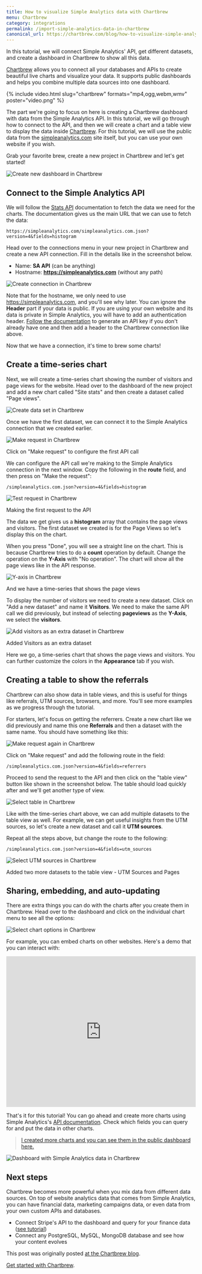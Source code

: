 ```yaml
---
title: How to visualize Simple Analytics data with Chartbrew
menu: Chartbrew
category: integrations
permalink: /import-simple-analytics-data-in-chartbrew
canonical_url: https://chartbrew.com/blog/how-to-visualize-simple-analytics-data-with-chartbrew/
---
```


In this tutorial, we will connect Simple Analytics' API, get different datasets, and create a dashboard in Chartbrew to show all this data.

[Chartbrew](https://chartbrew.com/) allows you to connect all your databases and APIs to create beautiful live charts and visualize your data. It supports public dashboards and helps you combine multiple data sources into one dashboard.

{%
  include video.html
  slug="chartbrew"
  formats="mp4,ogg,webm,wmv"
  poster="video.png"
%}

The part we're going to focus on here is creating a Chartbrew dashboard with data from the Simple Analytics API. In this tutorial, we will go through how to connect to the API, and then we will create a chart and a table view to display the data inside [Chartbrew](https://chartbrew.com/). For this tutorial, we will use the public data from the [simpleanalytics.com](https://simpleanalytics.com/simpleanalytics.com) site itself, but you can use your own website if you wish.

Grab your favorite brew, create a new project in Chartbrew and let's get started!

<img class="border" src="/images/chartbrew-create-new-dashboard.png" alt="Create new dashboard in Chartbrew" />

## Connect to the Simple Analytics API

We will follow the [Stats API](https://docs.simpleanalytics.com/api/stats) documentation to fetch the data we need for the charts. The documentation gives us the main URL that we can use to fetch the data:

```
https://simpleanalytics.com/simpleanalytics.com.json?version=4&fields=histogram
```

Head over to the connections menu in your new project in Chartbrew and create a new API connection. Fill in the details like in the screenshot below.

- Name: **SA API** (can be anything)
- Hostname: **https://simpleanalytics.com** (without any path)

<img class="border" src="/images/chartbrew-create-connection.png" alt="Create connection in Chartbrew" />

Note that for the hostname, we only need to use https://simpleanalytics.com, and you'll see why later. You can ignore the **Header** part if your data is public. If you are using your own website and its data is private in Simple Analytics, you will have to add an authentication header. [Follow the documentation](https://docs.simpleanalytics.com/api/authenticate) to generate an API key if you don't already have one and then add a header to the Chartbrew connection like above.

Now that we have a connection, it's time to brew some charts!

## Create a time-series chart

Next, we will create a time-series chart showing the number of visitors and page views for the website. Head over to the dashboard of the new project and add a new chart called "Site stats" and then create a dataset called "Page views".

<img class="border" src="/images/chartbrew-create-data-set.png" alt="Create data set in Chartbrew" />

Once we have the first dataset, we can connect it to the Simple Analytics connection that we created earlier.

<img class="border" src="/images/chartbrew-make-request.png" alt="Make request in Chartbrew" />

<p class="caption">Click on "Make request" to configure the first API call</p>

We can configure the API call we're making to the Simple Analytics connection in the next window. Copy the following in the **route** field, and then press on "Make the request":

```
/simpleanalytics.com.json?version=4&fields=histogram
```

<img class="border" src="/images/chartbrew-test-request.png" alt="Test request in Chartbrew" />

<p class="caption">Making the first request to the API</p>

The data we get gives us a **histogram** array that contains the page views and visitors. The first dataset we created is for the Page Views so let's display this on the chart.

When you press "Done", you will see a straight line on the chart. This is because Chartbrew tries to do a **count** operation by default. Change the operation on the **Y-Axis** with "No operation". The chart will show all the page views like in the API response.

<img class="border" src="/images/chartbrew-y-axis.png" alt="Y-axis in Chartbrew" />

<p class="caption">And we have a time-series that shows the page views</p>

To display the number of visitors we need to create a new dataset. Click on "Add a new dataset" and name it **Visitors**. We need to make the same API call we did previously, but instead of selecting **pageviews** as the **Y-Axis**, we select the **visitors**.

<img class="border" src="/images/chartbrew-add-visitors.png" alt="Add visitors as an extra dataset in Chartbrew" />

<p class="caption">Added Visitors as an extra dataset</p>

Here we go, a time-series chart that shows the page views and visitors. You can further customize the colors in the **Appearance** tab if you wish.

## Creating a table to show the referrals

Chartbrew can also show data in table views, and this is useful for things like referrals, UTM sources, browsers, and more. You'll see more examples as we progress through the tutorial.

For starters, let's focus on getting the referrers. Create a new chart like we did previously and name this one **Referrals** and then a dataset with the same name. You should have something like this:

<img class="border" src="/images/chartbrew-make-request-again.png" alt="Make request again in Chartbrew" />

Click on "Make request" and add the following route in the field:

```
/simpleanalytics.com.json?version=4&fields=referrers
```

Proceed to send the request to the API and then click on the "table view" button like shown in the screenshot below. The table should load quickly after and we'll get another type of view.

<img class="border" src="/images/chartbrew-select-table.png" alt="Select table in Chartbrew" />

Like with the time-series chart above, we can add multiple datasets to the table view as well. For example, we can get useful insights from the UTM sources, so let's create a new dataset and call it **UTM sources**.

Repeat all the steps above, but change the route to the following:

```
/simpleanalytics.com.json?version=4&fields=utm_sources
```

<img class="border" src="/images/chartbrew-select-utm-sources.png" alt="Select UTM sources in Chartbrew" />

<p class="caption">Added two more datasets to the table view - UTM Sources and Pages</p>

## Sharing, embedding, and auto-updating

There are extra things you can do with the charts after you create them in Chartbrew. Head over to the dashboard and click on the individual chart menu to see all the options:

<img class="border" src="/images/chartbrew-chart-options.png" alt="Select chart options in Chartbrew" />

For example, you can embed charts on other websites. Here's a demo that you can interact with:

<iframe class="border" src="https://chartbrew.com/chart/362/embedded" allowTransparency="true" width="100%" height="400" scrolling="no" frameborder="0" style="background-color: #fff"></iframe>

That's it for this tutorial! You can go ahead and create more charts using Simple Analytics's [API documentation](https://docs.simpleanalytics.com/api/stats). Check which fields you can query for and put the data in other charts.

> [I created more charts and you can see them in the public dashboard here.](https://app.chartbrew.com/b/Simple_Analytics_305)

<img class="border" src="/images/chartbrew-dashboard.png" alt="Dashboard with Simple Analytics data in Chartbrew" />

## Next steps

Chartbrew becomes more powerful when you mix data from different data sources. On top of website analytics data that comes from Simple Analytics, you can have financial data, marketing campaigns data, or even data from your own custom APIs and databases.

- Connect Stripe's API to the dashboard and query for your finance data ([see tutorial](https://chartbrew.com/blog/how-to-create-a-stripe-dashboard-in-chartbrew/))
- Connect any PostgreSQL, MySQL, MongoDB database and see how your content evolves

This post was originally posted [at the Chartbrew blog](https://chartbrew.com/blog/how-to-visualize-simple-analytics-data-with-chartbrew/).

[Get started with Chartbrew](https://chartbrew.com).
